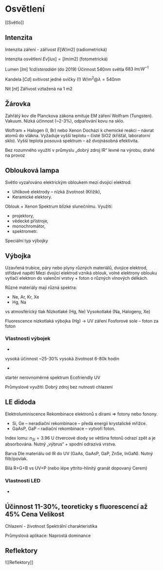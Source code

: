 # Osvětlení
[[Světlo]]
## Intenzita
Intenzita záření - zářivost $E [W/m2]$ (radiometrická)

Intenzita osvětlení $Ev [lux] = [lm/m2]$ (fotometrická)

Lumen $[lm]$
$1 cd / steradián$ (do 2019)
Účinnost $540nm$ světla $683 \; lm/W^{-1}$

Kandela $[Cd]$
svítivost jedné svíčky (!)
$W/ m^2  @ λ = 540 nm$

Nit $[nt]$
Zářivost vztažená na 1 m2

## Žárovka
Zahřátý kov dle Planckova zákona emituje EM záření
Wolfram (Tungsten). Vakuum. Nízká účinnost (~2-3%), odpařování kovu na sklo.

Wolfram + Halogen (I, Br) nebo Xenon
Dochází k chemické reakci – návrat atomů do vlákna. Vyžaduje vyšší teplotu – čisté SiO2 (křišťál, laboratorní sklo). Vyšší teplota posouvá spektrum – až dvojnásobná efektivita.

Bez rozumného využití v průmyslu
„dobrý zdroj IR“
levné na výrobu, drahé na provoz

## Oblouková lampa
Světlo vyzařováno elektrickým obloukem mezi dvojicí elektrod:
- Uhlíkové elektrody – nízká životnost (Křižík),
- Keramické elektory.

Oblouk + Xenon
Spektrum blízké slunečnímu. Využití:
- projektory,
- vědecké přístroje,
- monochromátor, 
- spektrometr.

Speciální typ výbojky

## Výbojka
Uzavřená trubice, páry nebo plyny různých materiálů, dvojice elektrod, střídavé napětí
Mezi dvojicí elektrod vzniká oblouk, volné elektrony oblouku vytlačí elektron do valenční vrstvy + foton o různých vlnových délkách.

Různé materiály mají různá spektra:
- Ne, Ar, Kr, Xe
- Hg, Na

vs atmosférický tlak
Nízkotlaké (Hg, Ne)
Vysokotlaké (Na, Halogeny, Xe)

Fluorescence
nízkotlaká výbojka (Hg) -> UV záření
Fosforové sole – foton za foton

### Vlastnosti výbojek
+
vysoká účinnost ~25-30%
vysoká životnost 6-80k hodin

-
startér
nerovnoměrné spektrum
Ecofriendly
UV

Průmyslové využití:
Dobrý zdroj bez nutnosti chlazení

## LE didoda
Elektroluminiscence
Rekombinace elektronů s dírami => fotony nebo fonony.
- Si, Ge – neradiační rekombinace – předá energii krystalické mřížce.
- GaAsP, GaP – radiační rekombinace – vytvoří foton.

Index lomu: $n_{Si} = 3.96$
U čtvercové diody se většina fotonů odrazí zpět a je absorbována.
Nutný „výbrus“ + spodní odrazivá vrstva.

Barva
Dle materiálu od IR do UV (GaAs, GaAsP, GaP, ZnSe, InGaN).
Nutný filtr/povlak.

Bílá
R+G+B vs UV+P (nebo lépe yttrito-hlinitý granát dopovaný Cerem)

### Vlastnosti LED
+
Účinnost 11-30%, teoreticky s fluorescencí až 45%
Cena
Velikost
-
Chlazení - životnost
Spektrální charakteristika

Průmyslová aplikace:
Naprostá dominance

## Reflektory
![[Reflektory]]